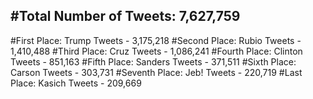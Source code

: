 #Total Number of Tweets: 7,627,759 
---
#First Place: Trump Tweets - 3,175,218
#Second Place: Rubio Tweets - 1,410,488
#Third Place: Cruz Tweets - 1,086,241
#Fourth Place: Clinton Tweets - 851,163
#Fifth Place: Sanders Tweets - 371,511
#Sixth Place: Carson Tweets - 303,731
#Seventh Place: Jeb! Tweets - 220,719
#Last Place: Kasich Tweets - 209,669
